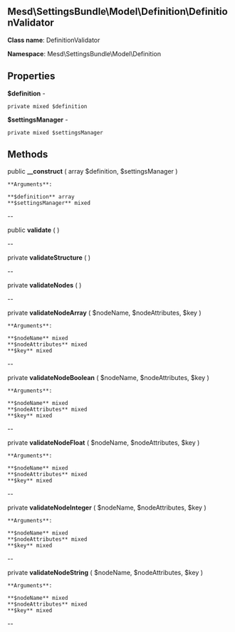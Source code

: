 Mesd\SettingsBundle\Model\Definition\DefinitionValidator
---------------

    

    


**Class name**: DefinitionValidator

**Namespace**: Mesd\SettingsBundle\Model\Definition









Properties
----------


**$definition** - 



    private mixed $definition






**$settingsManager** - 



    private mixed $settingsManager






Methods
-------


public **__construct** ( array $definition, $settingsManager )


> 








    **Arguments**:

    **$definition** array 
    **$settingsManager** mixed 


--


public **validate** (  )


> 









--


private **validateStructure** (  )


> 









--


private **validateNodes** (  )


> 









--


private **validateNodeArray** ( $nodeName, $nodeAttributes, $key )


> 








    **Arguments**:

    **$nodeName** mixed 
    **$nodeAttributes** mixed 
    **$key** mixed 


--


private **validateNodeBoolean** ( $nodeName, $nodeAttributes, $key )


> 








    **Arguments**:

    **$nodeName** mixed 
    **$nodeAttributes** mixed 
    **$key** mixed 


--


private **validateNodeFloat** ( $nodeName, $nodeAttributes, $key )


> 








    **Arguments**:

    **$nodeName** mixed 
    **$nodeAttributes** mixed 
    **$key** mixed 


--


private **validateNodeInteger** ( $nodeName, $nodeAttributes, $key )


> 








    **Arguments**:

    **$nodeName** mixed 
    **$nodeAttributes** mixed 
    **$key** mixed 


--


private **validateNodeString** ( $nodeName, $nodeAttributes, $key )


> 








    **Arguments**:

    **$nodeName** mixed 
    **$nodeAttributes** mixed 
    **$key** mixed 


--

